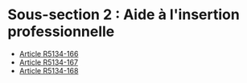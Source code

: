 # Sous-section 2 : Aide à l'insertion professionnelle &#13;
&#13;
&#13;


* [Article R5134-166](./LEGIARTI000026563481.md)
* [Article R5134-167](./LEGIARTI000026563487.md)
* [Article R5134-168](./LEGIARTI000026563496.md)
